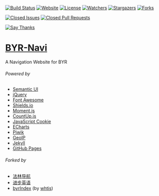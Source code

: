 [![Build Status](https://travis-ci.org/iROCKBUNNY/BYR-Navi.svg)](https://travis-ci.org/iROCKBUNNY/BYR-Navi)
[![Website](https://img.shields.io/website-up-down-green-red/http/byr123.irockbunny.com.svg)](http://byr123.irockbunny.com/)
[![License](https://img.shields.io/github/license/iROCKBUNNY/BYR-Navi.svg)](/LICENSE)
[![Watchers](https://img.shields.io/github/watchers/iROCKBUNNY/BYR-Navi.svg?style=social&label=Watch)](https://github.com/iROCKBUNNY/BYR-Navi/watchers)
[![Stargazers](https://img.shields.io/github/stars/iROCKBUNNY/BYR-Navi.svg?style=social&label=Star)](https://github.com/iROCKBUNNY/BYR-Navi/stargazers)
[![Forks](https://img.shields.io/github/forks/iROCKBUNNY/BYR-Navi.svg?style=social&label=Fork)](https://github.com/iROCKBUNNY/BYR-Navi/network)

[![Closed Issues](https://img.shields.io/github/issues-closed/iROCKBUNNY/BYR-Navi.svg)](https://github.com/iROCKBUNNY/BYR-Navi/issues)
[![Closed Pull Requests](https://img.shields.io/github/issues-pr-closed/iROCKBUNNY/BYR-Navi.svg)](https://github.com/iROCKBUNNY/BYR-Navi/pulls)

[![Say Thanks](https://img.shields.io/badge/Say%20Thanks!-🐰-1EAEDB.svg)](https://saythanks.io/to/iROCKBUNNY)

# [BYR-Navi](http://byr123.irockbunny.com/)
A Navigation Website for BYR

###### Powered by
* [Semantic UI](http://semantic-ui.com/)
* [jQuery](http://jquery.com/)
* [Font Awesome](http://fontawesome.io/)
* [Shields.io](http://shields.io/)
* [Moment.js](http://momentjs.com/)
* [CountUp.js](http://inorganik.github.io/countUp.js/)
* [JavaScript Cookie](https://github.com/js-cookie/js-cookie)
* [ECharts](http://echarts.baidu.com/)
* [Piwik](https://piwik.org/)
* [GeoIP](http://www.maxmind.com)
* [Jekyll](http://jekyllrb.com/)
* [GitHub Pages](https://pages.github.com/)

###### Forked by
* [法林导航](http://falin.xyz/)
* [进步英语](http://www.ejinbu.com/)
* [byrIndex](http://wht.cloud.icybee.cn/) (by [whtis](https://github.com/whtis))
